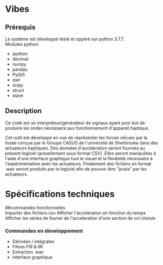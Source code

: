 # Vibes
## Prérequis
Le système est développé testé et oppéré sur python 3.7.7.<br />
Modules python:<br />

 * ipython
 * decimal
 * numpy
 * pandas
 * PyQt5
 * qwt
 * scipy
 * struct
 * wave

## Description
Ce code est un interpréteur/générateur de signaux ayant pour but de produire
les ondes nécéssaire aux fonctionnement d'appareil haptique.

Cet outil est développé en vue de représenter les forces vécues par la fusée
conçue par le Groupe CASUS de l'université de Sherbrooke dans des actuateurs haptiques.
Des données d'acceleration seront fournies au présent logiciel (actuellement sous format CSV).
Elles seront manipulées à l'aide d'une interface graphique tout le visuel et la flexibilité 
nécessaire à l'expérimentation avec les actuateurs.
Finalement des fichiers en format .wav seront produits par le logiciel afin de
pouvoir être "joués" par les actuateurs.


# Spécifications techniques  
##commandes fonctionnelles  
Importer des fichiers csv 
Afficher l'acceleration en fonction du temps
Afficher les séries de fourier de l'acceleration d'une section de vol choisie


### Commandes en développement
- Dérivées / intégrales
- Filtres FIR & IIR
- Extraction .wav
- Interface graphique

